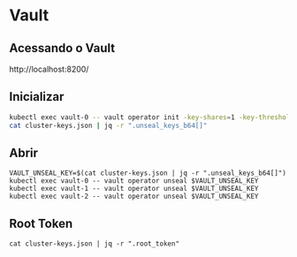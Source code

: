 # Vault

## Acessando o Vault
http://localhost:8200/

## Inicializar
```sh
kubectl exec vault-0 -- vault operator init -key-shares=1 -key-threshold=1 -format=json > cluster-keys.json
cat cluster-keys.json | jq -r ".unseal_keys_b64[]"
```

## Abrir
```
VAULT_UNSEAL_KEY=$(cat cluster-keys.json | jq -r ".unseal_keys_b64[]")
kubectl exec vault-0 -- vault operator unseal $VAULT_UNSEAL_KEY
kubectl exec vault-1 -- vault operator unseal $VAULT_UNSEAL_KEY
kubectl exec vault-2 -- vault operator unseal $VAULT_UNSEAL_KEY
```

## Root Token
```
cat cluster-keys.json | jq -r ".root_token"
```